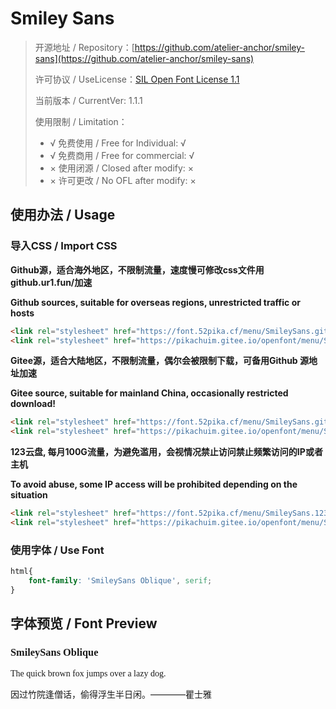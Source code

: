 # Smiley Sans

> 开源地址 / Repository：[https://github.com/atelier-anchor/smiley-sans](https://github.com/atelier-anchor/smiley-sans)
> 
> 许可协议 / UseLicense：[SIL Open Font License 1.1](https://github.com/atelier-anchor/smiley-sans/blob/main/LICENSE)
> 
> 当前版本 / CurrentVer: 1.1.1
> 
> 使用限制 / Limitation：
> - √ 免费使用 / Free for Individual: √
> - √ 免费商用 / Free for commercial: √
> - × 使用闭源 / Closed after modify: ×
> - × 许可更改 / No OFL after modify: ×

## 使用办法 / Usage

### 导入CSS / Import CSS

**Github源，适合海外地区，不限制流量，速度慢可修改css文件用github.ur1.fun/加速**

**Github sources, suitable for overseas regions, unrestricted traffic or hosts**
```html
<link rel="stylesheet" href="https://font.52pika.cf/menu/SmileySans.github.css">
<link rel="stylesheet" href="https://pikachuim.gitee.io/openfont/menu/SmileySans.github.css">
```

**Gitee源，适合大陆地区，不限制流量，偶尔会被限制下载，可备用Github 源地址加速**

**Gitee source, suitable for mainland China, occasionally restricted download!**
```html
<link rel="stylesheet" href="https://font.52pika.cf/menu/SmileySans.gitees.css">
<link rel="stylesheet" href="https://pikachuim.gitee.io/openfont/menu/SmileySans.gitees.css">
```

**123云盘,  每月100G流量，为避免滥用，会视情况禁止访问禁止频繁访问的IP或者主机**

**To avoid abuse, some IP access will be prohibited depending on the situation**
```html
<link rel="stylesheet" href="https://font.52pika.cf/menu/SmileySans.123yun.css">
<link rel="stylesheet" href="https://pikachuim.gitee.io/openfont/menu/SmileySans.123yun.css">
```

### 使用字体 / Use Font

```css
html{
	font-family: 'SmileySans Oblique', serif;
}
```

## 字体预览 / Font Preview

<link rel="stylesheet" href="https://pikachuim.gitee.io/openfont/menu/SmileySans.gitees.css">
<link rel="stylesheet" href="https://font.52pika.cf/menu/SmileySans.gitees.css">

<h3 style="font-family: 'SmileySans Oblique', serif;">SmileySans Oblique</h3>
<p style="font-family: 'SmileySans Oblique', serif;">The quick brown fox jumps over a lazy dog.<br />

因过竹院逢僧话，偷得浮生半日闲。————瞿士雅</p>



